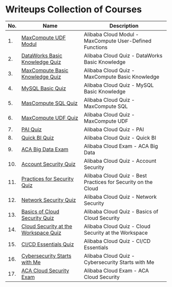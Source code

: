 # Writeups Collection of Courses
 
|No.|Name|Description|
|---|----|-----------|
|1.|[MaxCompute UDF Modul](./Alibaba-MaxCompute-UDF-Modul/README.md)|Alibaba Cloud Modul - MaxCompute User-Defined Functions|
|2.|[DataWorks Basic Knowledge Quiz](./Alibaba-DataWorks-Basic-Quiz/README.md)|Alibaba Cloud Quiz - DataWorks Basic Knowledge|
|3.|[MaxCompute Basic Knowledge Quiz](./Alibaba-MaxCompute-Basic-Quiz/README.md)|Alibaba Cloud Quiz - MaxCompute Basic Knowledge|
|4.|[MySQL Basic Quiz](./Alibaba-MySQL-Basic-Quiz/README.md)|Alibaba Cloud Quiz - MySQL Basic Knowledge|
|5.|[MasCompute SQL Quiz](./Alibaba-MasCompute-SQL-Quiz/README.md)|Alibaba Cloud Quiz - MaxCompute SQL|
|6.|[MaxCompute UDF Quiz](./Alibaba-MaxCompute-UDF-Quiz/README.md)|Alibaba Cloud Quiz - MaxCompute UDF|
|7.|[PAI Quiz](./Alibaba-PAI-Quiz/README.md)|Alibaba Cloud Quiz - PAI|
|8.|[Quick BI Quiz](./Alibaba-QuickBI-Quiz/README.md)|Alibaba Cloud Quiz - Quick BI|
|9.|[ACA Big Data Exam](./ACA-BigData-Exam/README.md)|Alibaba Cloud Exam - ACA Big Data|
|10.|[Account Security Quiz](./Alibaba-Account-Security-Quiz/README.md)|Alibaba Cloud Quiz - Account Security|
|11.|[Practices for Security Quiz](./Alibaba-Practices-for-Security-Quiz/README.md)|Alibaba Cloud Quiz - Best Practices for Security on the Cloud|
|12.|[Network Security Quiz](./Alibaba-Network-Security-Quiz/README.md)|Alibaba Cloud Quiz - Network Security|
|13.|[Basics of Cloud Security Quiz](./Alibaba-Basics-Cloud-Security-Quiz/README.md)|Alibaba Cloud Quiz - Basics of Cloud Security|
|14.|[Cloud Security at the Workspace Quiz](./Alibaba-Cloud-Security-Workspace-Quiz/README.md)|Alibaba Cloud Quiz - Cloud Security at the Workspace|
|15.|[CI/CD Essentials Quiz](./Alibaba-CICD-Essentials-Quiz/README.md)|Alibaba Cloud Quiz - CI/CD Essentials|
|16.|[Cybersecurity Starts with Me](./Alibaba-Cybersecurity-Starts-with-Me-Quiz/README.md)|Alibaba Cloud Quiz - Cybersecurity Starts with Me|
|17.|[ACA Cloud Security Exam](./ACA-Cloud-Security/README.md)|Alibaba Cloud Exam - ACA Cloud Security|
